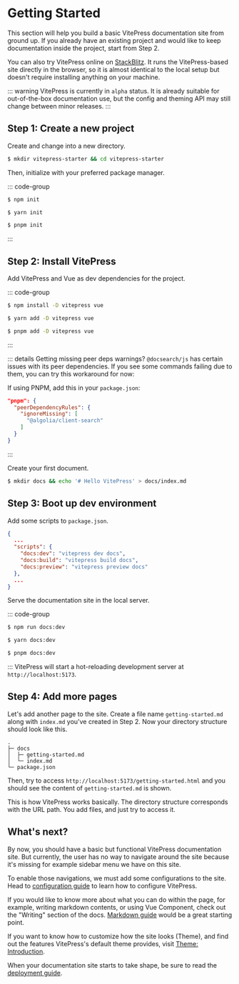 # Getting Started

This section will help you build a basic VitePress documentation site from ground up. If you already have an existing project and would like to keep documentation inside the project, start from Step 2.

You can also try VitePress online on [StackBlitz](https://vitepress.new/). It runs the VitePress-based site directly in the browser, so it is almost identical to the local setup but doesn't require installing anything on your machine.

::: warning
VitePress is currently in `alpha` status. It is already suitable for out-of-the-box documentation use, but the config and theming API may still change between minor releases.
:::

## Step 1: Create a new project

Create and change into a new directory.

```sh
$ mkdir vitepress-starter && cd vitepress-starter
```

Then, initialize with your preferred package manager.

::: code-group

```sh [npm]
$ npm init
```

```sh [yarn]
$ yarn init
```

```sh [pnpm]
$ pnpm init
```

:::

## Step 2: Install VitePress

Add VitePress and Vue as dev dependencies for the project.

::: code-group

```sh [npm]
$ npm install -D vitepress vue
```

```sh [yarn]
$ yarn add -D vitepress vue
```

```sh [pnpm]
$ pnpm add -D vitepress vue
```

:::

::: details Getting missing peer deps warnings?
`@docsearch/js` has certain issues with its peer dependencies. If you see some commands failing due to them, you can try this workaround for now:

If using PNPM, add this in your `package.json`:

```json
"pnpm": {
  "peerDependencyRules": {
    "ignoreMissing": [
      "@algolia/client-search"
    ]
  }
}
```

:::

Create your first document.

```sh
$ mkdir docs && echo '# Hello VitePress' > docs/index.md
```

## Step 3: Boot up dev environment

Add some scripts to `package.json`.

```json
{
  ...
  "scripts": {
    "docs:dev": "vitepress dev docs",
    "docs:build": "vitepress build docs",
    "docs:preview": "vitepress preview docs"
  },
  ...
}
```

Serve the documentation site in the local server.

::: code-group

```sh [npm]
$ npm run docs:dev
```

```sh [yarn]
$ yarn docs:dev
```

```sh [pnpm]
$ pnpm docs:dev
```

:::
VitePress will start a hot-reloading development server at `http://localhost:5173`.

## Step 4: Add more pages

Let's add another page to the site. Create a file name `getting-started.md` along with `index.md` you've created in Step 2. Now your directory structure should look like this.

```
.
├─ docs
│  ├─ getting-started.md
│  └─ index.md
└─ package.json
```

Then, try to access `http://localhost:5173/getting-started.html` and you should see the content of `getting-started.md` is shown.

This is how VitePress works basically. The directory structure corresponds with the URL path. You add files, and just try to access it.

## What's next?

By now, you should have a basic but functional VitePress documentation site. But currently, the user has no way to navigate around the site because it's missing for example sidebar menu we have on this site.

To enable those navigations, we must add some configurations to the site. Head to [configuration guide](./configuration) to learn how to configure VitePress.

If you would like to know more about what you can do within the page, for example, writing markdown contents, or using Vue Component, check out the "Writing" section of the docs. [Markdown guide](./markdown) would be a great starting point.

If you want to know how to customize how the site looks (Theme), and find out the features VitePress's default theme provides, visit [Theme: Introduction](./theme-introduction).

When your documentation site starts to take shape, be sure to read the [deployment guide](./deploying).
